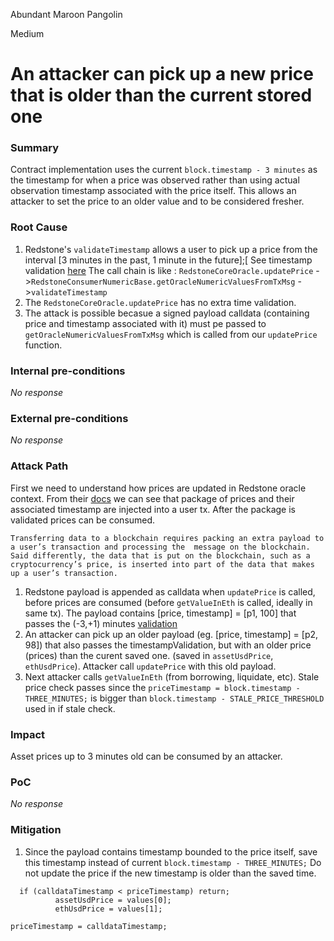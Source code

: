 Abundant Maroon Pangolin

Medium

# An attacker can pick up a new price that is older than the current stored one

### Summary

Contract implementation uses the current `block.timestamp - 3 minutes` as the timestamp for when a price was observed rather than using actual observation timestamp associated with the price itself. This allows an attacker to set the price to an older value and to be considered fresher. 

### Root Cause

1. Redstone's `validateTimestamp` allows a user to pick up a price from the interval [3 minutes in the past, 1 minute in the future];[ See timestamp validation [here](https://github.com/redstone-finance/redstone-oracles-monorepo/blob/94ac46f41be52ee9132bede9d13897f5922c800d/packages/evm-connector/contracts/core/RedstoneDefaultsLib.sol#L28-L31)
The call chain is like :
`RedstoneCoreOracle.updatePrice` ->`RedstoneConsumerNumericBase.getOracleNumericValuesFromTxMsg` ->`validateTimestamp`
2. The `RedstoneCoreOracle.updatePrice`  has no extra time validation.
3. The attack is possible becasue a signed payload calldata (containing price and timestamp associated with it) must pe passed to `getOracleNumericValuesFromTxMsg` which is called from our `updatePrice` function.

### Internal pre-conditions

_No response_

### External pre-conditions

_No response_

### Attack Path

First we need to understand how prices are updated in Redstone oracle context. 
From their [docs](https://docs.redstone.finance/docs/get-started/data-formatting-processing#context) we can see that package of  prices and their associated timestamp are injected into a user tx. After the package is validated prices can be consumed. 

`
Transferring data to a blockchain requires packing an extra payload to a user’s transaction and processing the 
message on the blockchain. Said differently, the data that is put on the blockchain, such as a cryptocurrency’s price,
is inserted into part of the data that makes up a user’s transaction. 
`

1. Redstone payload is appended as calldata when `updatePrice` is called, before prices are consumed (before `getValueInEth` is called, ideally in same tx).  The payload contains [price, timestamp] = [p1, 100] that passes the (-3,+1) minutes [validation](https://github.com/redstone-finance/redstone-oracles-monorepo/blob/94ac46f41be52ee9132bede9d13897f5922c800d/packages/evm-connector/contracts/core/RedstoneDefaultsLib.sol#L27-L33)
2. An attacker can pick up an older payload (eg. [price, timestamp] = [p2, 98]) that also passes the timestampValidation, but with an older price (prices) than the curent saved one. (saved in `assetUsdPrice`, `ethUsdPrice`). Attacker call `updatePrice` with this old payload.
3. Next attacker calls `getValueInEth` (from borrowing, liquidate, etc). Stale price check passes since the `priceTimestamp = block.timestamp - THREE_MINUTES;`  is bigger than `block.timestamp - STALE_PRICE_THRESHOLD` used in if stale check.

### Impact

Asset prices up to 3 minutes old can be consumed by an attacker.

### PoC

_No response_

### Mitigation

1. Since the payload contains timestamp bounded to the price itself, save this timestamp instead of current `block.timestamp - THREE_MINUTES;` Do not update the price if the new timestamp is older than the saved time. 

```solidity
  if (calldataTimestamp < priceTimestamp) return;
          assetUsdPrice = values[0];
          ethUsdPrice = values[1];

priceTimestamp = calldataTimestamp;
```